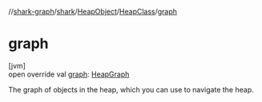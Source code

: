 //[shark-graph](../../../../index.md)/[shark](../../index.md)/[HeapObject](../index.md)/[HeapClass](index.md)/[graph](graph.md)

# graph

[jvm]\
open override val [graph](graph.md): [HeapGraph](../../-heap-graph/index.md)

The graph of objects in the heap, which you can use to navigate the heap.
